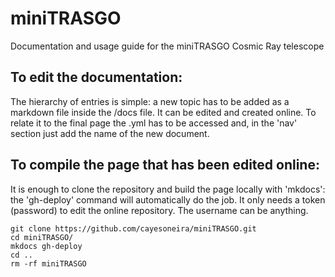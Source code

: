 # miniTRASGO
Documentation and usage guide for the miniTRASGO Cosmic Ray telescope

## To edit the documentation:
The hierarchy of entries is simple: a new topic has to be added as a markdown file inside the /docs file. It can be edited and created online. To relate it to the final page the .yml has to be accessed and, in the 'nav' section just add the name of the new document.

## To compile the page that has been edited online:
It is enough to clone the repository and build the page locally with 'mkdocs': the 'gh-deploy' command will automatically do the job. It only needs a token (password) to edit the online repository. The username can be anything.
    
    git clone https://github.com/cayesoneira/miniTRASGO.git
    cd miniTRASGO/
    mkdocs gh-deploy
    cd ..
    rm -rf miniTRASGO
